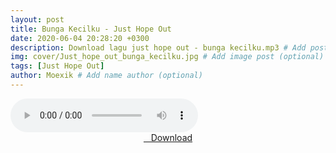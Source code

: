 ```yaml
---
layout: post
title: Bunga Kecilku - Just Hope Out
date: 2020-06-04 20:28:20 +0300
description: Download lagu just hope out - bunga kecilku.mp3 # Add post description (optional)
img: cover/Just_hope_out_bunga_kecilku.jpg # Add image post (optional)
tags: [Just Hope Out]
author: Moexik # Add name author (optional)
---
```


<audio class='js-player' style="--plyr-color-main: #212121;" controls>
<source src="https://drive.google.com/uc?authuser=0&id=1K9IysCvzKVAuWoSGcherQkx4UW_OMCui&export=download" type="audio/mp3">
</audio><br />

<center>
<a href="/dl/bungakecilku-justhopeout/" ><i class="fa fa-caret-down" aria-hidden="true"></i>&nbsp; &nbsp;Download</a>
</center><br />
